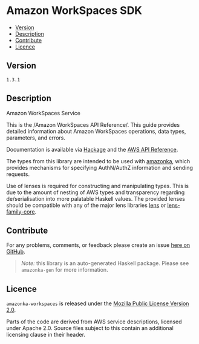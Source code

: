 # Amazon WorkSpaces SDK

* [Version](#version)
* [Description](#description)
* [Contribute](#contribute)
* [Licence](#licence)


## Version

`1.3.1`


## Description

Amazon WorkSpaces Service

This is the /Amazon WorkSpaces API Reference/. This guide provides
detailed information about Amazon WorkSpaces operations, data types,
parameters, and errors.

Documentation is available via [Hackage](http://hackage.haskell.org/package/amazonka-workspaces)
and the [AWS API Reference](http://docs.aws.amazon.com/workspaces/latest/devguide/welcome.html).

The types from this library are intended to be used with [amazonka](http://hackage.haskell.org/package/amazonka),
which provides mechanisms for specifying AuthN/AuthZ information and sending requests.

Use of lenses is required for constructing and manipulating types.
This is due to the amount of nesting of AWS types and transparency regarding
de/serialisation into more palatable Haskell values.
The provided lenses should be compatible with any of the major lens libraries
[lens](http://hackage.haskell.org/package/lens) or [lens-family-core](http://hackage.haskell.org/package/lens-family-core).

## Contribute

For any problems, comments, or feedback please create an issue [here on GitHub](https://github.com/brendanhay/amazonka/issues).

> _Note:_ this library is an auto-generated Haskell package. Please see `amazonka-gen` for more information.


## Licence

`amazonka-workspaces` is released under the [Mozilla Public License Version 2.0](http://www.mozilla.org/MPL/).

Parts of the code are derived from AWS service descriptions, licensed under Apache 2.0.
Source files subject to this contain an additional licensing clause in their header.
